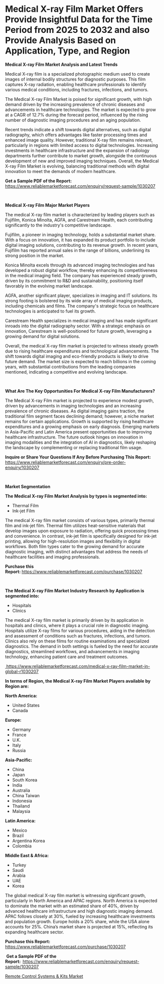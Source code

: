 <p><h1>Medical X-ray Film Market Offers Provide Insightful Data for the Time Period from 2025 to 2032 and also Provide Analysis Based on Application, Type, and Region</h1></p><p><strong>Medical X-ray Film Market Analysis and Latest Trends</strong></p>
<p><p>Medical X-ray film is a specialized photographic medium used to create images of internal bodily structures for diagnostic purposes. This film captures X-ray radiation, enabling healthcare professionals to identify various medical conditions, including fractures, infections, and tumors.</p><p>The Medical X-ray Film Market is poised for significant growth, with high demand driven by the increasing prevalence of chronic diseases and advancements in healthcare technologies. The market is expected to grow at a CAGR of 12.7% during the forecast period, influenced by the rising number of diagnostic imaging procedures and an aging population. </p><p>Recent trends indicate a shift towards digital alternatives, such as digital radiography, which offers advantages like faster processing times and enhanced image quality. However, traditional X-ray film remains relevant, particularly in regions with limited access to digital technologies. Increasing investments in healthcare infrastructure and the expansion of radiology departments further contribute to market growth, alongside the continuous development of new and improved imaging techniques. Overall, the Medical X-ray Film Market is evolving, balancing traditional methods with digital innovation to meet the demands of modern healthcare.</p></p>
<p><strong>Get a Sample PDF of the Report:&nbsp;</strong> <a href="https://www.reliablemarketforecast.com/enquiry/request-sample/1030207?utm_campaign=3299&utm_medium=2&utm_source=Github&utm_content=ia&utm_term=21032025&utm_id=medical-x-ray-film">https://www.reliablemarketforecast.com/enquiry/request-sample/1030207</a></p>
<p>&nbsp;</p>
<p><strong>Medical X-ray Film Major Market Players</strong></p>
<p><p>The medical X-ray film market is characterized by leading players such as Fujifilm, Konica Minolta, AGFA, and Carestream Health, each contributing significantly to the industry's competitive landscape. </p><p>Fujifilm, a pioneer in imaging technology, holds a substantial market share. With a focus on innovation, it has expanded its product portfolio to include digital imaging solutions, contributing to its revenue growth. In recent years, Fujifilm has reported annual sales in the range of billions, underlining its strong position in the market.</p><p>Konica Minolta excels through its advanced imaging technologies and has developed a robust digital workflow, thereby enhancing its competitiveness in the medical imaging field. The company has experienced steady growth, driven by its commitment to R&D and sustainability, positioning itself favorably in the evolving market landscape.</p><p>AGFA, another significant player, specializes in imaging and IT solutions. Its strong footing is bolstered by its wide array of medical imaging products, including chemicals and films. The company's strategic focus on healthcare technologies is anticipated to fuel its growth.</p><p>Carestream Health specializes in medical imaging and has made significant inroads into the digital radiography sector. With a strategic emphasis on innovation, Carestream is well-positioned for future growth, leveraging a growing demand for digital solutions.</p><p>Overall, the medical X-ray film market is projected to witness steady growth due to rising healthcare expenditures and technological advancements. The shift towards digital imaging and eco-friendly products is likely to drive future demand. The market size is expected to reach billions in the coming years, with substantial contributions from the leading companies mentioned, indicating a competitive and evolving landscape.</p></p>
<p>&nbsp;</p>
<p><strong>What Are The Key Opportunities For Medical X-ray Film Manufacturers?</strong></p>
<p><p>The Medical X-ray Film market is projected to experience modest growth, driven by advancements in imaging technologies and an increasing prevalence of chronic diseases. As digital imaging gains traction, the traditional film segment faces declining demand; however, a niche market remains for certain applications. Growth is supported by rising healthcare expenditures and a growing emphasis on early diagnosis. Emerging markets in Asia-Pacific and Latin America present opportunities due to improving healthcare infrastructure. The future outlook hinges on innovation in imaging modalities and the integration of AI in diagnostics, likely reshaping the landscape by complementing or replacing traditional film usage.</p></p>
<p><strong>Inquire or Share Your Questions If Any Before Purchasing This Report:</strong> <a href="https://www.reliablemarketforecast.com/enquiry/pre-order-enquiry/1030207?utm_campaign=3299&utm_medium=2&utm_source=Github&utm_content=ia&utm_term=21032025&utm_id=medical-x-ray-film">https://www.reliablemarketforecast.com/enquiry/pre-order-enquiry/1030207</a></p>
<p>&nbsp;</p>
<p><strong>Market Segmentation</strong></p>
<p><strong>The Medical X-ray Film Market Analysis by types is segmented into:</strong></p>
<p><ul><li>Thermal Film</li><li>Ink-jet Film</li></ul></p>
<p><p>The medical X-ray film market consists of various types, primarily thermal film and ink-jet film. Thermal film utilizes heat-sensitive materials that develop images upon exposure to radiation, offering quick processing times and convenience. In contrast, ink-jet film is specifically designed for ink-jet printing, allowing for high-resolution images and flexibility in digital workflows. Both film types cater to the growing demand for accurate diagnostic imaging, with distinct advantages that address the needs of healthcare facilities and imaging professionals.</p></p>
<p><strong>Purchase this Report:&nbsp;</strong><a href="https://www.reliablemarketforecast.com/purchase/1030207?utm_campaign=3299&utm_medium=2&utm_source=Github&utm_content=ia&utm_term=21032025&utm_id=medical-x-ray-film">https://www.reliablemarketforecast.com/purchase/1030207</a></p>
<p>&nbsp;</p>
<p><strong>The Medical X-ray Film Market Industry Research by Application is segmented into:</strong></p>
<p><ul><li>Hospitals</li><li>Clinics</li></ul></p>
<p><p>The medical X-ray film market is primarily driven by its application in hospitals and clinics, where it plays a crucial role in diagnostic imaging. Hospitals utilize X-ray films for various procedures, aiding in the detection and assessment of conditions such as fractures, infections, and tumors. Clinics also rely on these films for routine examinations and specialized diagnostics. The demand in both settings is fueled by the need for accurate diagnostics, streamlined workflows, and advancements in imaging technology, enhancing patient care and treatment outcomes.</p></p>
<p><a href="https://www.reliablemarketforecast.com/medical-x-ray-film-market-in-global-r1030207?utm_campaign=3299&utm_medium=2&utm_source=Github&utm_content=ia&utm_term=21032025&utm_id=medical-x-ray-film">&nbsp;https://www.reliablemarketforecast.com/medical-x-ray-film-market-in-global-r1030207</a></p>
<p><strong>In terms of Region, the Medical X-ray Film Market Players available by Region are:</strong></p>
<p>
    <p> <strong> North America: </strong>
        <ul>
            <li>United States</li>
            <li>Canada</li>
        </ul>
        </p> 
    <p> <strong> Europe: </strong>
        <ul>
            <li>Germany</li>
            <li>France</li>
            <li>U.K.</li>
            <li>Italy</li>
            <li>Russia</li>
        </ul>
        </p> 
    <p> <strong> Asia-Pacific: </strong>
        <ul>
            <li>China</li>
            <li>Japan</li>
            <li>South Korea</li>
            <li>India</li>
            <li>Australia</li>
            <li>China Taiwan</li>
            <li>Indonesia</li>
            <li>Thailand</li>
            <li>Malaysia</li>
        </ul>
        </p> 
    <p> <strong> Latin America: </strong>
        <ul>
            <li>Mexico</li>
            <li>Brazil</li>
            <li>Argentina Korea</li>
            <li>Colombia</li>
        </ul>
        </p> 
    <p> <strong> Middle East & Africa: </strong>
        <ul>
            <li>Turkey</li>
            <li>Saudi</li>
            <li>Arabia</li>
            <li>UAE</li>
            <li>Korea</li>
        </ul>
    </p>
    </p>
<p><p>The global medical X-ray film market is witnessing significant growth, particularly in North America and APAC regions. North America is expected to dominate the market with an estimated share of 40%, driven by advanced healthcare infrastructure and high diagnostic imaging demand. APAC follows closely at 30%, fueled by increasing healthcare investments and population growth. Europe holds a 20% share, while the USA alone accounts for 25%. China’s market share is projected at 15%, reflecting its expanding healthcare sector.</p></p>
<p><strong>Purchase this Report: </strong><a href="https://www.reliablemarketforecast.com/purchase/1030207?utm_campaign=3299&utm_medium=2&utm_source=Github&utm_content=ia&utm_term=21032025&utm_id=medical-x-ray-film">https://www.reliablemarketforecast.com/purchase/1030207</a></p>
<p>&nbsp;<strong>Get a Sample PDF of the Report:&nbsp;&nbsp;</strong><a href="https://www.reliablemarketforecast.com/enquiry/request-sample/1030207?utm_campaign=3299&utm_medium=2&utm_source=Github&utm_content=ia&utm_term=21032025&utm_id=medical-x-ray-film">https://www.reliablemarketforecast.com/enquiry/request-sample/1030207</a></p>
<p><strong></strong></p>
<p><p><a href="https://github.com/hoganemken50/Market-Research-Report-List-1/blob/main/remote-control-systems-kits-market.md?utm_campaign=3299&utm_medium=2&utm_source=Github&utm_content=ia&utm_term=21032025&utm_id=medical-x-ray-film">Remote Control Systems & Kits Market</a></p></p>